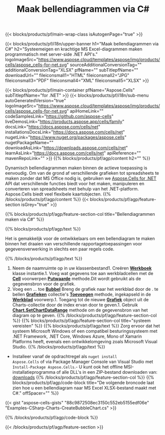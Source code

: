 ﻿---
title: Maak bellendiagrammen via C#
url: /nl/net/create-bubble-chart/
description: C# Voorbeeldcode voor het maken van bellendiagrammen naar Excel met .NET Bibliotheek. Gebruik deze code voor het maken van een {chart}-diagram naar MS Excel binnen VB.NET, Asp.NET of een op .NET gebaseerde applicatie.
---
{{< blocks/products/pf/main-wrap-class isAutogenPage="true" >}}

{{< blocks/products/pf/i18n/upper-banner h1="Maak bellendiagrammen via C#" h2="Systeemeigen en krachtige MS Excel-diagrammen maken programmatisch met server-side .NET API\'s." logoImageSrc="https://www.aspose.cloud/templates/aspose/img/products/cells/aspose_cells-for-net.svg" sourceAdditionalConversionTag="" additionalConversionTag="XLSX" pfName="" subTitlepfName="" downloadUrl="" fileiconsmall1="HTML" fileiconsmall2="JPG" fileiconsmall3="PDF" fileiconsmall4="XML" fileiconsmall5="XLSX" >}}

{{< blocks/products/pf/main-container pfName="Aspose.Cells" subTitlepfName="for .NET" >}}
{{< blocks/products/pf/i18n/sub-menu autoGeneratedVersion="true" logoImageSrc="https://www.aspose.cloud/templates/aspose/img/products/cells/aspose_cells-for-net.svg" apiHomeLink="" codeSamplesLink="https://github.com/aspose-cells" liveDemosLink="https://products.aspose.app/cells/family" docsLink="https://docs.aspose.com/cells/net" installationsDocsLink="https://docs.aspose.com/cells/net" nugetLink="https://www.nuget.org/packages/aspose.cells" nugetPackageName="" downloadAsLink="https://downloads.aspose.com/cells/net" learnAsLink="https://docs.aspose.com/cells/net" apiReference="" mavenRepoLink="" >}}
{{% blocks/products/pf/agp/content h2="" %}}

Dynamisch bellendiagrammen maken binnen de actieve toepassing is eenvoudig. Om van de grond af verschillende grafieken tot spreadsheets te maken zonder dat MS Office nodig is, gebruiken we [Aspose.Cells for .NET](https://products.aspose.com/cells/net)  API dat verschillende functies biedt voor het maken, manipuleren en converteren van spreadsheets met behulp van het .NET-platform. Aspose.Cells biedt veel flexibele kaartobjecten.
{{% /blocks/products/pf/agp/content %}}
{{< blocks/products/pf/agp/feature-section isGrey="true" >}}

{{% blocks/products/pf/agp/feature-section-col title="Bellendiagrammen maken via C#" %}}

{{% blocks/products/pf/agp/text %}}

Het is gemakkelijk voor de ontwikkelaars om een bellendiagram te maken binnen het draaien van verschillende rapportagetoepassingen voor gegevensverwerking in slechts een paar regels code.

{{% /blocks/products/pf/agp/text %}}

1. Neem de naamruimte op in uw klassenbestand1. Creëren [**Werkboek**](https://reference.aspose.com/cells/net/aspose.cells/workbook) klasse instantie.1. Voeg wat gegevens toe aan werkbladcellen met de [**Cell**](https://reference.aspose.com/cells/net/aspose.cells/cell) voorwerpen [**Putwaarde**](https://reference.aspose.com/cells/net/aspose.cells/cell/methods/putvalue/index) methode.Dit wordt gebruikt als de gegevensbron voor de grafiek.
1. Voeg een ... toe [**Bubbel**](https://reference.aspose.com/cells/net/aspose.cells.charts/charttype) Breng de grafiek naar het werkblad door de . te bellen [**Grafieken**](https://reference.aspose.com/cells/net/aspose.cells.charts/chartcollection) collectie's [**Toevoegen**](https://reference.aspose.com/cells/net/aspose.cells.charts/chartcollection/methods/add) methode, ingekapseld in de [**Werkblad**](https://reference.aspose.com/cells/net/aspose.cells/worksheet) voorwerp.1. Toegang tot de nieuwe [**Grafiek**](https://reference.aspose.com/cells/net/aspose.cells.charts/chart) object uit de Charts-collectie door de index ervan door te geven.1. Gebruik [**Chart.SetChartDataRange**](https://https://reference.aspose.com/cells/net/aspose.cells.charts/chart/methods/setchartdatarange) methode om de gegevensbron van het diagram op te geven.
{{% /blocks/products/pf/agp/feature-section-col %}}
{{% blocks/products/pf/agp/feature-section-col title="systeem vereisten" %}}
{{% blocks/products/pf/agp/text %}}
Zorg ervoor dat het systeem Microsoft Windows of een compatibel besturingssysteem met .NET Framework, .NET Core, Windows Azure, Mono of Xamarin Platforms heeft, evenals een ontwikkelomgeving zoals Microsoft Visual Studio.
{{% /blocks/products/pf/agp/text %}}
- Installeer vanaf de opdrachtregel als <code>nuget install Aspose.Cells</code> of via Package Manager Console van Visual Studio met <code>Install-Package Aspose.Cells</code>.- U kunt ook het offline MSI-installatieprogramma of alle DLL's in een ZIP-bestand downloaden van: <a href="https://downloads.aspose.com/cells/net">downloads</a>
{{% /blocks/products/pf/agp/feature-section-col %}}
{{% blocks/products/pf/agp/code-block title="De volgende broncode laat zien hoe u een bellendiagram naar MS Excel XLSX-bestand maakt met C#." offSpacer="" %}}

{{< gist "aspose-cells-gists" "88c9872508ec3150c552eb5155edf06e" "Examples-CSharp-Charts-CreateBubbleChart.cs" >}}

{{% /blocks/products/pf/agp/code-block %}}

{{< /blocks/products/pf/agp/feature-section >}}

<!-- aboutfile Starts -->